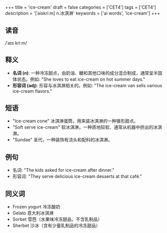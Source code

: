 +++
title = 'ice-cream'
draft = false
categories = ['CET4']
tags = ['CET4']
description = '[ˈaiskriːm] n.冰淇淋'
keywords = ['ai words', 'ice-cream']
+++

## 读音
/ˈaɪs kriːm/

## 释义
- **名词 (n)**: 一种冷冻甜点，由奶油、糖和其他口味的成分混合制成，通常呈半固体状态。例如: "She loves to eat ice-cream on hot summer days."
- **形容词 (adj)**: 形容与冰淇淋相关的。例如: "The ice-cream van sells various ice-cream flavors."

## 短语
- "Ice-cream cone" 冰淇淋蛋筒，用来装冰淇淋的一种锥形甜点。
- "Soft serve ice-cream" 软冰淇淋，一种质地较软、通常从机器中挤出的冰淇淋。
- "Sundae" 圣代，一种装饰有浇头和配料的冰淇淋。

## 例句
- 名词: "The kids asked for ice-cream after dinner."
- 形容词: "They serve delicious ice-cream desserts at that café."

## 同义词
- Frozen yogurt 冷冻酸奶
- Gelato 意大利冰淇淋
- Sorbet 雪芭（水果味冷冻甜品，不含乳制品）
- Sherbet 沙冰（含有少量乳制品的冷冻甜品）
